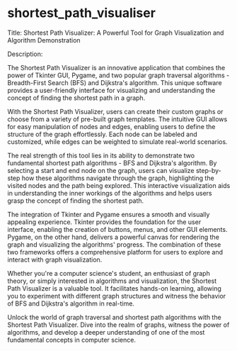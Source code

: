 # shortest_path_visualiser
Title: Shortest Path Visualizer: A Powerful Tool for Graph Visualization and Algorithm Demonstration

Description:

The Shortest Path Visualizer is an innovative application that combines the power of Tkinter GUI, Pygame, and two popular graph traversal algorithms - Breadth-First Search (BFS) and Dijkstra's algorithm. This unique software provides a user-friendly interface for visualizing and understanding the concept of finding the shortest path in a graph.

With the Shortest Path Visualizer, users can create their custom graphs or choose from a variety of pre-built graph templates. The intuitive GUI allows for easy manipulation of nodes and edges, enabling users to define the structure of the graph effortlessly. Each node can be labeled and customized, while edges can be weighted to simulate real-world scenarios.

The real strength of this tool lies in its ability to demonstrate two fundamental shortest path algorithms - BFS and Dijkstra's algorithm. By selecting a start and end node on the graph, users can visualize step-by-step how these algorithms navigate through the graph, highlighting the visited nodes and the path being explored. This interactive visualization aids in understanding the inner workings of the algorithms and helps users grasp the concept of finding the shortest path.

The integration of Tkinter and Pygame ensures a smooth and visually appealing experience. Tkinter provides the foundation for the user interface, enabling the creation of buttons, menus, and other GUI elements. Pygame, on the other hand, delivers a powerful canvas for rendering the graph and visualizing the algorithms' progress. The combination of these two frameworks offers a comprehensive platform for users to explore and interact with graph visualization.

Whether you're a computer science's student, an enthusiast of graph theory, or simply interested in algorithms and visualization, the Shortest Path Visualizer is a valuable tool. It facilitates hands-on learning, allowing you to experiment with different graph structures and witness the behavior of BFS and Dijkstra's algorithm in real-time.

Unlock the world of graph traversal and shortest path algorithms with the Shortest Path Visualizer. Dive into the realm of graphs, witness the power of algorithms, and develop a deeper understanding of one of the most fundamental concepts in computer science.
